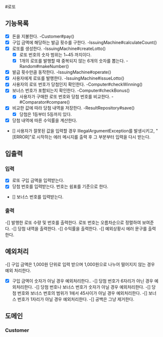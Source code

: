 #로또

## 기능목록

- [x] 돈을 지불한다.  -Customer#pay()
- [x] 구입 금액에 해당하는 발급 횟수를 구한다. -IssuingMachine#calculateCount()
- [x] 로또를 생성한다. -IssuingMachine#createLotto()
  - [x] 로또 번호의 숫자 범위는 1~45 까지이다.
  - [x] 1개의 로또를 발행할 때 중복되지 않는 6개의 숫자를 뽑는다. -Random#makeNumber()
- [x] 발급 횟수만큼 동작한다. -IssuingMachine#operate()
-[x] 사용자에게 로또를 발행한다. -IssuingMachine#issueLotto()
- [x] 사용자의 로또 번호가 당첨인지 확인한다. -Computer#checkWinning()
- [x] 보너스 번호가 포함되는지 확인한다. -Computer#checkBonus()
  - [x] 사용자가 구매한 로또 번호와 당첨 번호를 비교한다. -#Comparator#compare()
- [x] 비교한 값에 따라 당첨 내역을 저장한다. -ResultRepository#save()
  - [x] 당첨은 1등부터 5등까지 있다.
- [x] 당첨 내역에 따른 수익률을 계산한다.
- [] 사용자가 잘못된 값을 입력할 경우 IllegalArgumentException를 발생시키고, "[ERROR]"로 시작하는 에러 메시지를 출력 후 그 부분부터 입력을 다시 받는다.

## 입출력 
### 입력
- [x] 로또 구입 금액을 입력받는다. 
- [x] 당첨 번호를 입력받는다. 번호는 쉼표를 기준으로 한다.
- [] 보너스 번호를 입력받는다. 

### 출력
-[] 발행한 로또 수량 및 번호를 출력한다. 로또 번호는 오름차순으로 정렬하여 보여준다.
-[] 당첨 내역을 출력한다.
-[] 수익률을 출력한다.
-[] 예외상황시 에러 문구를 출력한다.

## 예외처리
-[] 구입 금액은 1,000원 단위로 입력 받으며 1,000원으로 나누어 떨어지지 않는 경우 예외 처리한다.
-[x] 구입 금액이 숫자가 아닐 경우 예외처리한다..
-[] 당첨 번호가 6자리가 아닌 경우 예외처리한다.
-[] 당첨 번호나 보너스 번호가 숫자가 아닐 경우 예외처리한다.
-[] 당첨 번호와 보너스 번호의 범위가 1에서 45사이가 아닐 경우 예외처리한다.
-[] 보너스 번호가 1자리가 아닐 경우 예외처리한다. 
-[] 공백은 그냥 제거한다. 


## 도메인

### Customer

